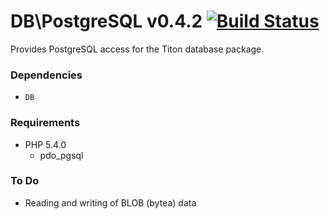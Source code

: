 # DB\PostgreSQL v0.4.2 [![Build Status](https://travis-ci.org/titon/db-postgresql.png)](https://travis-ci.org/titon/db-postgresql) #

Provides PostgreSQL access for the Titon database package.

### Dependencies ###

* `DB`

### Requirements ###

* PHP 5.4.0
    * pdo_pgsql

### To Do ###

* Reading and writing of BLOB (bytea) data